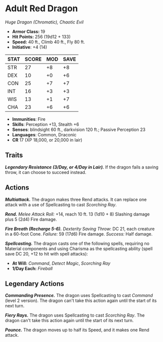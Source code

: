 # Adult Red Dragon

*Huge Dragon (Chromatic), Chaotic Evil*

- **Armor Class:** 19
- **Hit Points:** 256 (19d12 + 133)
- **Speed:** 40 ft., Climb 40 ft., Fly 80 ft.
- **Initiative**: +4 (14)

|STAT|SCORE|MOD|SAVE|
| --- | --- | --- | ---- |
| STR | 27 | +8 | +8 |
| DEX | 10 | +0 | +6 |
| CON | 25 | +7 | +7 |
| INT | 16 | +3 | +3 |
| WIS | 13 | +1 | +7 |
| CHA | 23 | +6 | +6 |

- **Immunities**: Fire
- **Skills**: Perception +13, Stealth +6
- **Senses**: blindsight 60 ft., darkvision 120 ft.; Passive Perception 23
- **Languages**: Common, Draconic
- **CR** 17 (XP 18,000, or 20,000 in lair)

## Traits

***Legendary Resistance (3/Day, or 4/Day in Lair).*** If the dragon fails a saving throw, it can choose to succeed instead.


## Actions

***Multiattack.*** The dragon makes three Rend attacks. It can replace one attack with a use of Spellcasting to cast *Scorching Ray*.

***Rend.*** *Melee Attack Roll:* +14, reach 10 ft. 13 (1d10 + 8) Slashing damage plus 5 (2d4) Fire damage.

***Fire Breath (Recharge 5-6).*** *Dexterity Saving Throw*: DC 21, each creature in a 60-foot Cone. *Failure:*  59 (17d6) Fire damage. *Success:*  Half damage.

***Spellcasting.*** The dragon casts one of the following spells, requiring no Material components and using Charisma as the spellcasting ability (spell save DC 20, +12 to hit with spell attacks):

- **At Will:** *Command*, *Detect Magic*, *Scorching Ray*
- **1/Day Each:** *Fireball*

## Legendary Actions

***Commanding Presence.*** The dragon uses Spellcasting to cast *Command* (level 2 version). The dragon can't take this action again until the start of its next turn.

***Fiery Rays.*** The dragon uses Spellcasting to cast *Scorching Ray*. The dragon can't take this action again until the start of its next turn.

***Pounce.*** The dragon moves up to half its Speed, and it makes one Rend attack.

